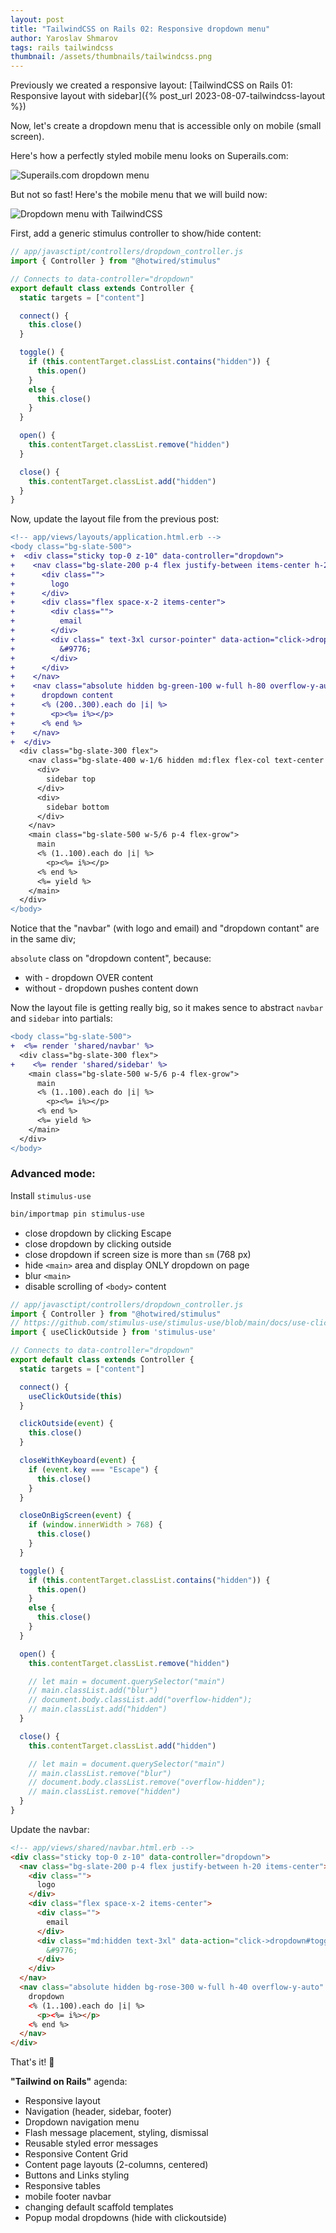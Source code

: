 ```yaml
---
layout: post
title: "TailwindCSS on Rails 02: Responsive dropdown menu"
author: Yaroslav Shmarov
tags: rails tailwindcss
thumbnail: /assets/thumbnails/tailwindcss.png
---
```


Previously we created a responsive layout: [TailwindCSS on Rails 01: Responsive layout with sidebar]({% post_url 2023-08-07-tailwindcss-layout %})

Now, let's create a dropdown menu that is accessible only on mobile (small screen).

Here's how a perfectly styled mobile menu looks on Superails.com:

![Superails.com dropdown menu](/assets/images/superails-dropdown-menu.gif)

But not so fast! Here's the mobile menu that we will build now: 

![Dropdown menu with TailwindCSS](/assets/images/02-tailwind-dropdown-menu.gif)

First, add a generic stimulus controller to show/hide content:

```js
// app/javasctipt/controllers/dropdown_controller.js
import { Controller } from "@hotwired/stimulus"

// Connects to data-controller="dropdown"
export default class extends Controller {
  static targets = ["content"]

  connect() {
    this.close()
  }

  toggle() {
    if (this.contentTarget.classList.contains("hidden")) {
      this.open()
    }
    else {
      this.close()
    }
  }

  open() {
    this.contentTarget.classList.remove("hidden")
  }

  close() {
    this.contentTarget.classList.add("hidden")
  }
}
```

Now, update the layout file from the previous post:

```diff
<!-- app/views/layouts/application.html.erb -->
<body class="bg-slate-500">
+  <div class="sticky top-0 z-10" data-controller="dropdown">
+    <nav class="bg-slate-200 p-4 flex justify-between items-center h-20">
+      <div class="">
+        logo
+      </div>
+      <div class="flex space-x-2 items-center">
+        <div class="">
+          email
+        </div>
+        <div class=" text-3xl cursor-pointer" data-action="click->dropdown#toggle" role="button">
+          &#9776;
+        </div>
+      </div>
+    </nav>
+    <nav class="absolute hidden bg-green-100 w-full h-80 overflow-y-auto" data-dropdown-target="content">
+      dropdown content
+      <% (200..300).each do |i| %>
+        <p><%= i%></p>
+      <% end %>
+    </nav>
+  </div>
  <div class="bg-slate-300 flex">
    <nav class="bg-slate-400 w-1/6 hidden md:flex flex-col text-center p-4 justify-between sticky top-20 h-[calc(100vh-80px)]">
      <div>
        sidebar top
      </div>
      <div>
        sidebar bottom
      </div>
    </nav>
    <main class="bg-slate-500 w-5/6 p-4 flex-grow">
      main
      <% (1..100).each do |i| %>
        <p><%= i%></p>
      <% end %>
      <%= yield %>
    </main>
  </div>
</body>
```

Notice that the "navbar" (with logo and email) and "dropdown contant" are in the same div;

`absolute` class on "dropdown content", because:
- with - dropdown OVER content
- without - dropdown pushes content down 

Now the layout file is getting really big, so it makes sence to abstract `navbar` and `sidebar` into partials:

```diff
<body class="bg-slate-500">
+  <%= render 'shared/navbar' %>
  <div class="bg-slate-300 flex">
+    <%= render 'shared/sidebar' %>
    <main class="bg-slate-500 w-5/6 p-4 flex-grow">
      main
      <% (1..100).each do |i| %>
        <p><%= i%></p>
      <% end %>
      <%= yield %>
    </main>
  </div>
</body>
```

### Advanced mode:

Install `stimulus-use`

```sh
bin/importmap pin stimulus-use
```

* close dropdown by clicking <key>Escape</key>
* close dropdown by clicking outside
* close dropdown if screen size is more than `sm` (768 px)
* hide `<main>` area and display ONLY dropdown on page
* blur `<main>`
* disable scrolling of `<body>` content

```js
// app/javasctipt/controllers/dropdown_controller.js
import { Controller } from "@hotwired/stimulus"
// https://github.com/stimulus-use/stimulus-use/blob/main/docs/use-click-outside.md
import { useClickOutside } from 'stimulus-use'

// Connects to data-controller="dropdown"
export default class extends Controller {
  static targets = ["content"]

  connect() {
    useClickOutside(this)
  }

  clickOutside(event) {
    this.close()
  }

  closeWithKeyboard(event) {
    if (event.key === "Escape") {
      this.close()
    }
  }

  closeOnBigScreen(event) {
    if (window.innerWidth > 768) {
      this.close()
    }
  }

  toggle() {
    if (this.contentTarget.classList.contains("hidden")) {
      this.open()
    }
    else {
      this.close()
    }
  }

  open() {
    this.contentTarget.classList.remove("hidden")

    // let main = document.querySelector("main")
    // main.classList.add("blur")
    // document.body.classList.add("overflow-hidden");
    // main.classList.add("hidden")
  }

  close() {
    this.contentTarget.classList.add("hidden")

    // let main = document.querySelector("main")
    // main.classList.remove("blur")
    // document.body.classList.remove("overflow-hidden");
    // main.classList.remove("hidden")
  }
}
```

Update the navbar:

```html
<!-- app/views/shared/navbar.html.erb -->
<div class="sticky top-0 z-10" data-controller="dropdown">
  <nav class="bg-slate-200 p-4 flex justify-between h-20 items-center">
    <div class="">
      logo
    </div>
    <div class="flex space-x-2 items-center">
      <div class="">
        email
      </div>
      <div class="md:hidden text-3xl" data-action="click->dropdown#toggle" role="button">
        &#9776;
      </div>
    </div>
  </nav>
  <nav class="absolute hidden bg-rose-300 w-full h-40 overflow-y-auto" data-dropdown-target="content" data-action="keyup@window->dropdown#closeWithKeyboard resize@window->dropdown#closeOnBigScreen">
    dropdown
    <% (1..100).each do |i| %>
      <p><%= i%></p>
    <% end %>
  </nav>
</div>
```

That's it! 🤠

**"Tailwind on Rails"** agenda:
- Responsive layout
- Navigation (header, sidebar, footer)
- Dropdown navigation menu
- Flash message placement, styling, dismissal
- Reusable styled error messages
- Responsive Content Grid
- Content page layouts (2-columns, centered)
- Buttons and Links styling
- Responsive tables
- mobile footer navbar
- changing default scaffold templates
- Popup modal dropdowns (hide with clickoutside)

